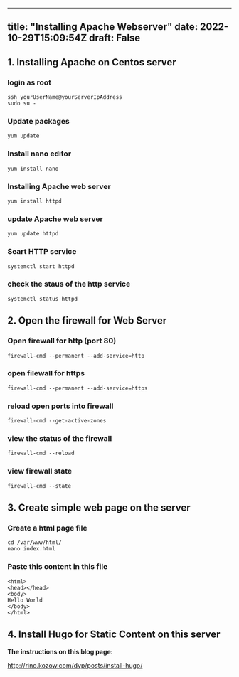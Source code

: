 
---
title: "Installing Apache Webserver"
date: 2022-10-29T15:09:54Z
draft: False
---

## 1. Installing Apache on Centos server

### login as root
```
ssh yourUserName@yourServerIpAddress
sudo su -
```
### Update packages
```
yum update
```
### Install nano editor
```
yum install nano
```
### Installing Apache web server
```
yum install httpd
```
### update Apache web server
```
yum update httpd
```

### Seart HTTP service
```
systemctl start httpd
```

### check the staus of the http service
```
systemctl status httpd
```
## 2. Open the firewall for Web Server

### Open firewall for http (port 80)
```
firewall-cmd --permanent --add-service=http
```
### open filewall for https
```
firewall-cmd --permanent --add-service=https
```

### reload open ports into firewall
```
firewall-cmd --get-active-zones
```
### view the status of the firewall
```
firewall-cmd --reload
```
### view firewall state
```
firewall-cmd --state
```

## 3. Create simple web page on the server
### Create a html page file
```
cd /var/www/html/
nano index.html
```
### Paste this content in this file
```
<html>
<head></head>
<body>
Hello World
</body>
</html>
```

## 4. Install Hugo for Static Content on this server
**The instructions on this blog page:**

http://rino.kozow.com/dvp/posts/install-hugo/ 


